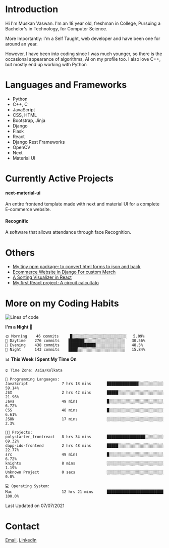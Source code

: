 <!-- - I’m currently working on:
&nbsp;&nbsp;&nbsp;&nbsp;&nbsp;&nbsp; *Circuits*[https://muskanvaswan.github.io/circuits] which, as the name suggests,  is a calculator for solving circuits with ease. This is my first React project
#### I’m currently learning : 
&nbsp;&nbsp;&nbsp;&nbsp;&nbsp;&nbsp; React.js
#### Ask me about:
&nbsp;&nbsp;&nbsp;&nbsp;&nbsp;&nbsp; Anything
#### How to reach me:
&nbsp;&nbsp;&nbsp;&nbsp;&nbsp;&nbsp; Email[mailto:muskanvaswan@gmail.com] LinkedIn[https://www.linkedin.com/in/muskan-vaswan?lipi=urn%3Ali%3Apage%3Ad_flagship3_profile_view_base_contact_details%3B%2FQpdlv5fQ12Ru4DkW2TysA%3D%3D]
#### Pronouns:
&nbsp;&nbsp;&nbsp;&nbsp;&nbsp;&nbsp; Her -->

# Introduction
Hi I'm Muskan Vaswan.
I'm an 18 year old,
freshman in College,
Pursuing a Bachelor's in Technology, for Computer Science.

More Importantly: I'm a Self Taught, web developer and have been one for around an year.

However, I have been into coding since I was much younger, so there is the occasional appearance of algorithms, AI on my profile too. I also love C++, but mostly end up working with Python


# Languages and Frameworks

- Python
- C++, C
- JavaScript
- CSS, HTML 
- Bootstrap, Jinja
- Django
- Flask
- React 
- Django Rest Frameworks
- OpenCV
- Next
- Material UI

# Currently Active Projects

#### next-material-ui
An entire frontend template made with next and material UI for a complete E-commerce website.

#### Recognific
A software that allows attendance through face Recognition.

# Others
- [My tiny npm package: to convert html forms to json and back](https://www.npmjs.com/package/forms-dynamically)
- [Ecommerce Website in Django For custom Merch](https://merch-commerce.herokuapp.com/)
- [A Sorting Visualizer in React](https://muskanvaswan.github.io/SortingVisualizer/)
- [My first React project: A circuit calcultato](https://muskanvaswan.github.io/circuits)

# More on my Coding Habits

<!--START_SECTION:waka-->
![Lines of code](https://img.shields.io/badge/From%20Hello%20World%20I%27ve%20Written-316033%20lines%20of%20code-blue)

**I'm a Night 🦉** 

```text
🌞 Morning    46 commits     █░░░░░░░░░░░░░░░░░░░░░░░░   5.09% 
🌆 Daytime    276 commits    ███████░░░░░░░░░░░░░░░░░░   30.56% 
🌃 Evening    438 commits    ████████████░░░░░░░░░░░░░   48.5% 
🌙 Night      143 commits    ████░░░░░░░░░░░░░░░░░░░░░   15.84%

```


📊 **This Week I Spent My Time On** 

```text
⌚︎ Time Zone: Asia/Kolkata

💬 Programming Languages: 
JavaScript               7 hrs 18 mins       ██████████████░░░░░░░░░░░   59.14% 
JSX                      2 hrs 42 mins       █████░░░░░░░░░░░░░░░░░░░░   21.96% 
Java                     49 mins             █░░░░░░░░░░░░░░░░░░░░░░░░   6.72% 
CSS                      48 mins             █░░░░░░░░░░░░░░░░░░░░░░░░   6.61% 
JSON                     17 mins             ░░░░░░░░░░░░░░░░░░░░░░░░░   2.3%

🐱‍💻 Projects: 
polystarter_frontreact   8 hrs 34 mins       █████████████████░░░░░░░░   69.32% 
dapp-ido-frontend        2 hrs 48 mins       █████░░░░░░░░░░░░░░░░░░░░   22.77% 
src                      49 mins             █░░░░░░░░░░░░░░░░░░░░░░░░   6.72% 
knights                  8 mins              ░░░░░░░░░░░░░░░░░░░░░░░░░   1.19% 
Unknown Project          0 secs              ░░░░░░░░░░░░░░░░░░░░░░░░░   0.0%

💻 Operating System: 
Mac                      12 hrs 21 mins      █████████████████████████   100.0%

```


 Last Updated on 07/07/2021
<!--END_SECTION:waka-->

# Contact

[Email](mailto:muskanvaswan@gmail.com), [LinkedIn](https://www.linkedin.com/in/muskan-vaswan?lipi=urn%3Ali%3Apage%3Ad_flagship3_profile_view_base_contact_details%3B%2FQpdlv5fQ12Ru4DkW2TysA%3D%3D)



